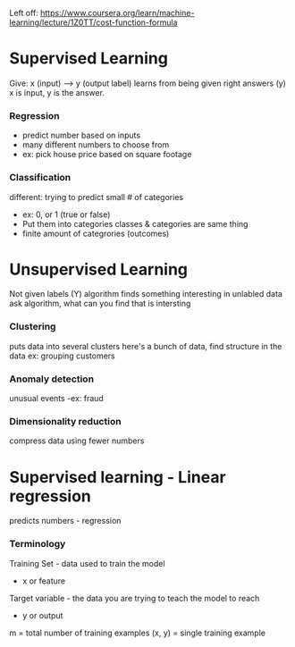 Left off: https://www.coursera.org/learn/machine-learning/lecture/1Z0TT/cost-function-formula


# Supervised Learning
Give: x (input) --> y (output label)
learns from being given right answers (y)
x is input, y is the answer.

### Regression
- predict number based on inputs
- many different numbers to choose from
- ex: pick house price based on square footage

### Classification 
different: trying to predict small # of categories
- ex: 0, or 1 (true or false)
- Put them into categories
classes & categories are same thing
- finite amount of categrories (outcomes)




# Unsupervised Learning
Not given labels (Y)
algorithm finds something interesting in unlabled data
ask algorithm, what can you find that is intersting

### Clustering
puts data into several clusters
here's a bunch of data, find structure in the data
ex: grouping customers

### Anomaly detection
unusual events
-ex: fraud

### Dimensionality reduction
compress data using fewer numbers




# Supervised learning - Linear regression
predicts numbers - regression

### Terminology
Training Set - data used to train the model
- x or feature

Target variable - the data you are trying to teach the model to reach
- y or output

m = total number of training examples
(x, y) = single training example

